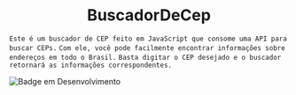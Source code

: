 <h1 align="center"> BuscadorDeCep </h1>

`Este é um buscador de CEP feito em JavaScript que consome uma API para buscar CEPs.`
`Com ele, você pode facilmente encontrar informações sobre endereços em todo o Brasil.`
`Basta digitar o CEP desejado e o buscador retornará as informações correspondentes.`


![Badge em Desenvolvimento](http://img.shields.io/static/v1?label=STATUS&message=EM%20DESENVOLVIMENTO&color=GREEN&style=for-the-badge)
